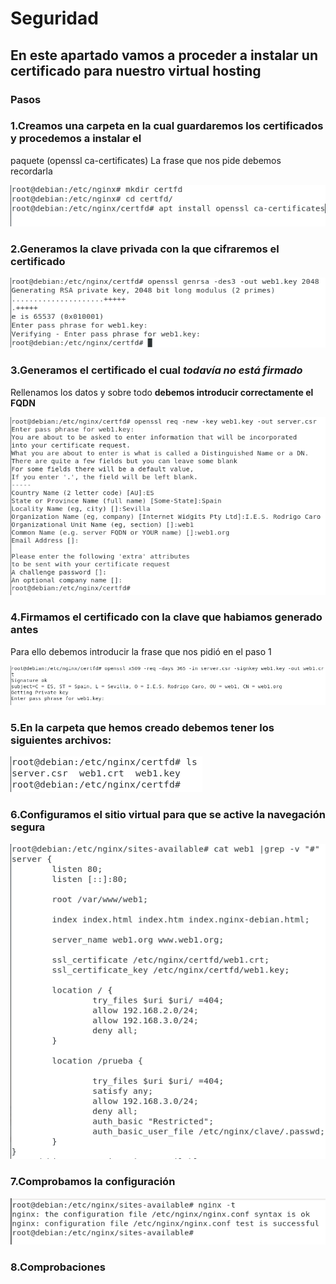 # Seguridad

## En este apartado vamos a proceder a instalar un certificado para nuestro virtual hosting

### Pasos

### 1.Creamos una carpeta en la cual guardaremos los certificados y procedemos a instalar el 
paquete (openssl ca-certificates)
La frase que nos pide debemos recordarla

![36.png](https://github.com/Juanrdls/NGINX/blob/main/Capturas/36.PNG)

### 2.Generamos la clave privada con la que cifraremos el certificado

![37.png](https://github.com/Juanrdls/NGINX/blob/main/Capturas/37.PNG)

### 3.Generamos el certificado el cual *todavía no está firmado*
Rellenamos los datos y sobre todo **debemos introducir correctamente el FQDN**

![38.png](https://github.com/Juanrdls/NGINX/blob/main/Capturas/38.PNG)

### 4.Firmamos el certificado con la clave que habiamos generado antes
Para ello debemos introducir la frase que nos pidió en el paso 1

![39.png](https://github.com/Juanrdls/NGINX/blob/main/Capturas/39.PNG)

### 5.En la carpeta que hemos creado debemos tener los siguientes archivos:

![40.png](https://github.com/Juanrdls/NGINX/blob/main/Capturas/40.PNG)

### 6.Configuramos el sitio virtual para que se active la navegación segura

![41.png](https://github.com/Juanrdls/NGINX/blob/main/Capturas/41.PNG)

### 7.Comprobamos la configuración

![18.png](https://github.com/Juanrdls/NGINX/blob/main/Capturas/18.PNG)

### 8.Comprobaciones

